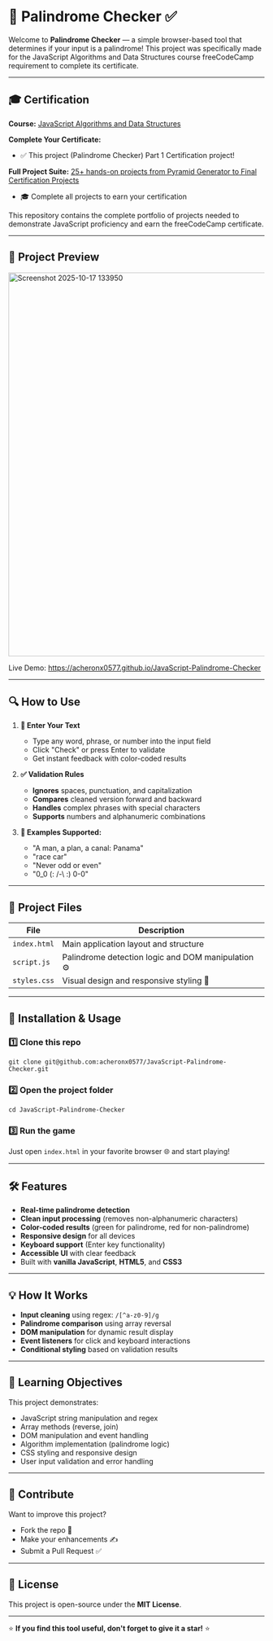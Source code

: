 # 🔄 Palindrome Checker ✅

Welcome to **Palindrome Checker** — a simple browser-based tool that determines if your input is a palindrome! This project was specifically made for the JavaScript Algorithms and Data Structures course freeCodeCamp requirement to complete its certificate.

---

## 🎓 Certification

**Course:** [JavaScript Algorithms and Data Structures](https://www.freecodecamp.org/learn/javascript-algorithms-and-data-structures-v8)

**Complete Your Certificate:**
- ✅ This project (Palindrome Checker) Part 1 Certification project!

**Full Project Suite:** [25+ hands-on projects from Pyramid Generator to Final Certification Projects](https://github.com/acheronx0577/JavaScript-Algorithms-and-Data-Structures)
- 🎓 Complete all projects to earn your certification

This repository contains the complete portfolio of projects needed to demonstrate JavaScript proficiency and earn the freeCodeCamp certificate.

---

## 📸 Project Preview

<img width="719" height="754" alt="Screenshot 2025-10-17 133950" src="https://github.com/user-attachments/assets/49198b80-1c41-435d-bb4f-8d799af300a6" />

Live Demo: https://acheronx0577.github.io/JavaScript-Palindrome-Checker

---

## 🔍 How to Use

1. **📝 Enter Your Text**
   - Type any word, phrase, or number into the input field
   - Click "Check" or press Enter to validate
   - Get instant feedback with color-coded results

2. **✅ Validation Rules**
   - **Ignores** spaces, punctuation, and capitalization
   - **Compares** cleaned version forward and backward
   - **Handles** complex phrases with special characters
   - **Supports** numbers and alphanumeric combinations

3. **🎯 Examples Supported:**
   - "A man, a plan, a canal: Panama"
   - "race car"
   - "Never odd or even"
   - "0_0 (: /-\ :) 0-0"

---

## 🧩 Project Files

| File | Description |
|------|-------------|
| `index.html` | Main application layout and structure |
| `script.js` | Palindrome detection logic and DOM manipulation ⚙️ |
| `styles.css` | Visual design and responsive styling 🎨 |

---

## 🧰 Installation & Usage

### 1️⃣ Clone this repo
```
git clone git@github.com:acheronx0577/JavaScript-Palindrome-Checker.git
```

### 2️⃣ Open the project folder
```
cd JavaScript-Palindrome-Checker
```

### 3️⃣ Run the game
Just open `index.html` in your favorite browser 🌐 and start playing!

---

## 🛠️ Features

- **Real-time palindrome detection**
- **Clean input processing** (removes non-alphanumeric characters)
- **Color-coded results** (green for palindrome, red for non-palindrome)
- **Responsive design** for all devices
- **Keyboard support** (Enter key functionality)
- **Accessible UI** with clear feedback
- Built with **vanilla JavaScript**, **HTML5**, and **CSS3**

---

## 💡 How It Works

- **Input cleaning** using regex: `/[^a-z0-9]/g`
- **Palindrome comparison** using array reversal
- **DOM manipulation** for dynamic result display
- **Event listeners** for click and keyboard interactions
- **Conditional styling** based on validation results

---

## 🎯 Learning Objectives

This project demonstrates:
- JavaScript string manipulation and regex
- Array methods (reverse, join)
- DOM manipulation and event handling
- Algorithm implementation (palindrome logic)
- CSS styling and responsive design
- User input validation and error handling

---

## 🤝 Contribute

Want to improve this project?  
- Fork the repo 🍴  
- Make your enhancements ✍️  
- Submit a Pull Request ✅  

---

## 📜 License

This project is open-source under the **MIT License**.

---

⭐ **If you find this tool useful, don't forget to give it a star!** ⭐

